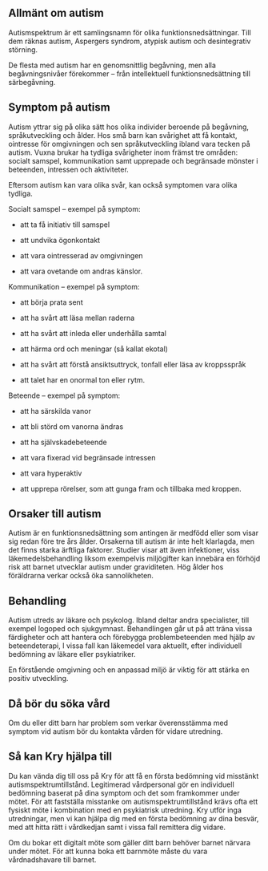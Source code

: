 Allmänt om autism
-----------------

Autismspektrum är ett samlingsnamn för olika funktionsnedsättningar. Till dem räknas autism, Aspergers syndrom, atypisk autism och desintegrativ störning.

De flesta med autism har en genomsnittlig begåvning, men alla begåvningsnivåer förekommer – från intellektuell funktionsnedsättning till särbegåvning.

Symptom på autism
-----------------

Autism yttrar sig på olika sätt hos olika individer beroende på begåvning, språkutveckling och ålder. Hos små barn kan svårighet att få kontakt, ointresse för omgivningen och sen språkutveckling ibland vara tecken på autism. Vuxna brukar ha tydliga svårigheter inom främst tre områden: socialt samspel, kommunikation samt upprepade och begränsade mönster i beteenden, intressen och aktiviteter.

Eftersom autism kan vara olika svår, kan också symptomen vara olika tydliga.

Socialt samspel – exempel på symptom:

*   att ta få initiativ till samspel
    
*   att undvika ögonkontakt
    
*   att vara ointresserad av omgivningen
    
*   att vara ovetande om andras känslor.
    

Kommunikation – exempel på symptom:

*   att börja prata sent
    
*   att ha svårt att läsa mellan raderna
    
*   att ha svårt att inleda eller underhålla samtal
    
*   att härma ord och meningar (så kallat ekotal)
    
*   att ha svårt att förstå ansiktsuttryck, tonfall eller läsa av kroppsspråk
    
*   att talet har en onormal ton eller rytm.
    

Beteende – exempel på symptom:

*   att ha särskilda vanor
    
*   att bli störd om vanorna ändras
    
*   att ha självskadebeteende
    
*   att vara fixerad vid begränsade intressen
    
*   att vara hyperaktiv
    
*   att upprepa rörelser, som att gunga fram och tillbaka med kroppen.
    

Orsaker till autism
-------------------

Autism är en funktionsnedsättning som antingen är medfödd eller som visar sig redan före tre års ålder. Orsakerna till autism är inte helt klarlagda, men det finns starka ärftliga faktorer. Studier visar att även infektioner, viss läkemedelsbehandling liksom exempelvis miljögifter kan innebära en förhöjd risk att barnet utvecklar autism under graviditeten. Hög ålder hos föräldrarna verkar också öka sannolikheten.

Behandling
----------

Autism utreds av läkare och psykolog. Ibland deltar andra specialister, till exempel logoped och sjukgymnast. Behandlingen går ut på att träna vissa färdigheter och att hantera och förebygga problembeteenden med hjälp av beteendeterapi, I vissa fall kan läkemedel vara aktuellt, efter individuell bedömning av läkare eller psykiatriker.

En förstående omgivning och en anpassad miljö är viktig för att stärka en positiv utveckling.

Då bör du söka vård
-------------------

Om du eller ditt barn har problem som verkar överensstämma med symptom vid autism bör du kontakta vården för vidare utredning.

Så kan Kry hjälpa till
----------------------

Du kan vända dig till oss på Kry för att få en första bedömning vid misstänkt autismspektrumtillstånd. Legitimerad vårdpersonal gör en individuell bedömning baserat på dina symptom och det som framkommer under mötet. För att fastställa misstanke om autismspektrumtillstånd krävs ofta ett fysiskt möte i kombination med en psykiatrisk utredning. Kry utför inga utredningar, men vi kan hjälpa dig med en första bedömning av dina besvär, med att hitta rätt i vårdkedjan samt i vissa fall remittera dig vidare.

Om du bokar ett digitalt möte som gäller ditt barn behöver barnet närvara under mötet. För att kunna boka ett barnmöte måste du vara vårdnadshavare till barnet.